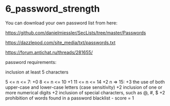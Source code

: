 # 6_password_strength

You can download your own password list from here:

https://github.com/danielmiessler/SecLists/tree/master/Passwords

https://dazzlepod.com/site_media/txt/passwords.txt

https://forum.antichat.ru/threads/281655/

password requirements:

inclusion at least 5 characters

5 <= n <= 7: +0
8 <= n <= 10 +1
11 <= n <= 14 +2
n => 15: +3
the use of both upper-case and lower-case letters (case sensitivity) +2
inclusion of one or more numerical digits +2
inclusion of special characters, such as @, #, $ +2
prohibition of words found in a password blacklist - score = 1